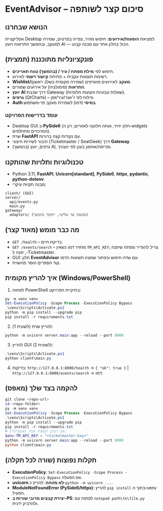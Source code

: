 # EventAdvisor – סיכום קצר לשותפה

## הנושא שבחרנו

אפליקציית Desktop למציאת **הופעות/אירועים**: חיפוש מהיר, צפייה בפרטים, שמירה למעקב, ובהמשך התראות ויועץ AI — הכול בחלון אחד עם מבנה קבוע.

## פונקציונליות מתוכננת (תמצית)

* חיפוש לפי **מילת מפתח / עיר / (בהמשך) טווח תאריכים**.
* רשימת תוצאות עקבית + פתיחת **קישור רשמי** לאירוע.
* **Wishlist/מעקב** לאירועים מועדפים (שמירה מקומית בשלב ראשון).
* **התראות** (סימולציה) על אירועים שמורים.
* **יועץ AI** דרך שכבת Gateway (שאלות טבעיות והצעות חלופיות).
* **גרפים** (QtCharts) – פילוח לפי ז׳אנר/עיר/זמן.
* **Auth בסיסי** (דמו) לשמירת מעקב פר‑משתמש.

### עומד בדרישות הפרויקט

* Desktop GUI ב‑**PySide6** (חלון יחיד, אותה חלוקה לאזורים; רק ה‑widgets המרכזיים מתחלפים).
* שרת **FastAPI** עם נקודות קצה ברורות.
* חיבור לשירות חיצוני (Ticketmaster / SeatGeek) דרך **Gateway**.
* (בהמשך) גרפים, יועץ AI, ופריסה/אחסון בענן לפי הצורך.

## טכנולוגיות ותלויות שהותקנו

* Python 3.11, **FastAPI**, **Uvicorn\[standard]**, **PySide6**, **httpx**, **pydantic**, **python‑dotenv**.
* מבנה תקיות עיקרי:

```
client/ (GUI)
server/
  api/events.py
  main.py
gateway/
  adapters/ (ממשקי צד שלישי, יתחבר בהמשך)
```

## מה כבר מומש (מאוד קצר)

* `GET /health` – בדיקת חיים.
* `GET /events/search` – מחזיר דמו כשאין `TM_API_KEY`; צריל להגדיר מפתח שיפנה , יפנה ל‑Ticketmaster.
* GUI: חלון **EventAdvisor** עם שדה חיפוש וכפתור שמציג תוצאות הדמו.
* קוד הספרים הוסר מהשרת.

## איך להריץ מקומית (Windows/PowerShell)

1. לפתוח PowerShell בתיקיית הפרויקט:

```powershell
py -m venv venv
Set-ExecutionPolicy -Scope Process -ExecutionPolicy Bypass
.\venv\Scripts\Activate.ps1
python -m pip install --upgrade pip
pip install -r requirements.txt
```

2. להריץ שרת (לשונית 1):

```powershell
python -m uvicorn server.main:app --reload --port 8000
```

3. להריץ GUI (לשונית 2):

```powershell
.\venv\Scripts\Activate.ps1
python client\main.py
```

4. בדיקות: `http://127.0.0.1:8000/health` → `{ "ok": true }`  |  `http://127.0.0.1:8000/events/search` → דמו.

## להקמה בצד שלך (מאפס)

```powershell
git clone <repo-url>
cd <repo-folder>
py -m venv venv
Set-ExecutionPolicy -Scope Process -ExecutionPolicy Bypass
.\venv\Scripts\Activate.ps1
python -m pip install --upgrade pip
pip install -r requirements.txt
# (אופציונלי) אם רוצים תוצאות אמת:
$env:TM_API_KEY = "<ticketmaster-key>"
python -m uvicorn server.main:app --reload --port 8000
python client\main.py
```

## תקלות נפוצות (שורה לכל תקלה)

* **ExecutionPolicy**: `Set-ExecutionPolicy -Scope Process -ExecutionPolicy Bypass` ואז הפעלה.
* **uvicorn לא מזוהה**: להריץ כ‑`python -m uvicorn ...`.
* **ModuleNotFoundError (PySide6/httpx)**: להריץ `pip install` בתוך ה‑venv הפעיל.
* **יצירת קבצים מרובי שורות ב‑PS**: לפתוח עם `notepad path\to\file.py` ולהדביק ידנית.
